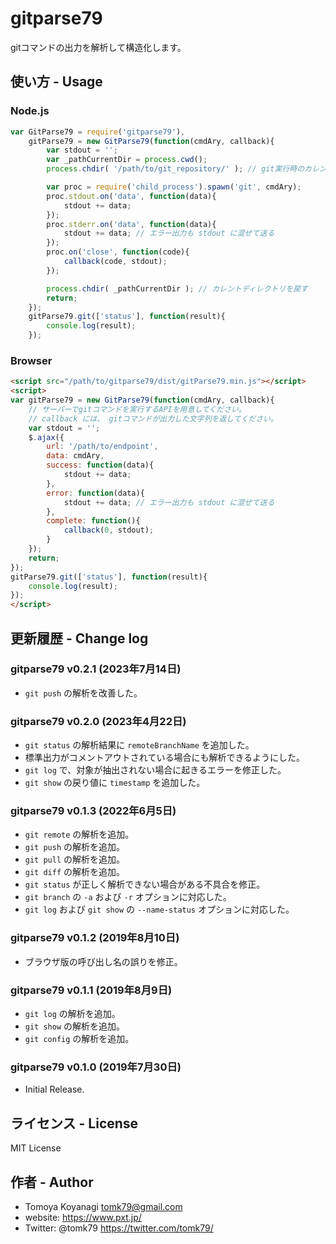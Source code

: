 # gitparse79
gitコマンドの出力を解析して構造化します。


## 使い方 - Usage

### Node.js

```js
var GitParse79 = require('gitparse79'),
    gitParse79 = new GitParse79(function(cmdAry, callback){
        var stdout = '';
        var _pathCurrentDir = process.cwd();
        process.chdir( '/path/to/git_repository/' ); // git実行時のカレントディレクトリはここで指定

        var proc = require('child_process').spawn('git', cmdAry);
        proc.stdout.on('data', function(data){
            stdout += data;
        });
        proc.stderr.on('data', function(data){
            stdout += data; // エラー出力も stdout に混ぜて送る
        });
        proc.on('close', function(code){
            callback(code, stdout);
        });

        process.chdir( _pathCurrentDir ); // カレントディレクトリを戻す
        return;
    });
    gitParse79.git(['status'], function(result){
        console.log(result);
    });

```

### Browser

```html
<script src="/path/to/gitparse79/dist/gitParse79.min.js"></script>
<script>
var gitParse79 = new GitParse79(function(cmdAry, callback){
    // サーバーでgitコマンドを実行するAPIを用意してください。
    // callback には、 gitコマンドが出力した文字列を返してください。
    var stdout = '';
    $.ajax({
        url: '/path/to/endpoint',
        data: cmdAry,
        success: function(data){
            stdout += data;
        },
        error: function(data){
            stdout += data; // エラー出力も stdout に混ぜて送る
        },
        complete: function(){
            callback(0, stdout);
        }
    });
    return;
});
gitParse79.git(['status'], function(result){
    console.log(result);
});
</script>
```

## 更新履歴 - Change log

### gitparse79 v0.2.1 (2023年7月14日)

- `git push` の解析を改善した。

### gitparse79 v0.2.0 (2023年4月22日)

- `git status` の解析結果に `remoteBranchName` を追加した。
- 標準出力がコメントアウトされている場合にも解析できるようにした。
- `git log` で、対象が抽出されない場合に起きるエラーを修正した。
- `git show` の戻り値に `timestamp` を追加した。

### gitparse79 v0.1.3 (2022年6月5日)

- `git remote` の解析を追加。
- `git push` の解析を追加。
- `git pull` の解析を追加。
- `git diff` の解析を追加。
- `git status` が正しく解析できない場合がある不具合を修正。
- `git branch` の `-a` および `-r` オプションに対応した。
- `git log` および `git show` の `--name-status` オプションに対応した。

### gitparse79 v0.1.2 (2019年8月10日)

- ブラウザ版の呼び出し名の誤りを修正。

### gitparse79 v0.1.1 (2019年8月9日)

- `git log` の解析を追加。
- `git show` の解析を追加。
- `git config` の解析を追加。

### gitparse79 v0.1.0 (2019年7月30日)

- Initial Release.


## ライセンス - License

MIT License


## 作者 - Author

- Tomoya Koyanagi <tomk79@gmail.com>
- website: <https://www.pxt.jp/>
- Twitter: @tomk79 <https://twitter.com/tomk79/>

